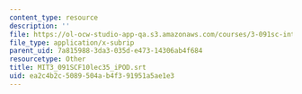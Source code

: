 ```yaml
---
content_type: resource
description: ''
file: https://ol-ocw-studio-app-qa.s3.amazonaws.com/courses/3-091sc-introduction-to-solid-state-chemistry-fall-2010/ea2c4b2c5089504ab4f391951a5ae1e3_MIT3_091SCF10lec35_iPOD.vtt
file_type: application/x-subrip
parent_uid: 7a815988-3da3-035d-e473-14306ab4f684
resourcetype: Other
title: MIT3_091SCF10lec35_iPOD.srt
uid: ea2c4b2c-5089-504a-b4f3-91951a5ae1e3
---
```

